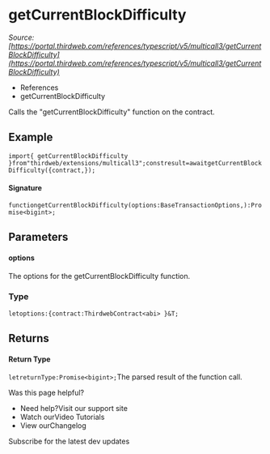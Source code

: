 # getCurrentBlockDifficulty

*Source: [https://portal.thirdweb.com/references/typescript/v5/multicall3/getCurrentBlockDifficulty](https://portal.thirdweb.com/references/typescript/v5/multicall3/getCurrentBlockDifficulty)*

* References
* getCurrentBlockDifficulty

Calls the "getCurrentBlockDifficulty" function on the contract.

## Example

`import{ getCurrentBlockDifficulty }from"thirdweb/extensions/multicall3";constresult=awaitgetCurrentBlockDifficulty({contract,});`
#### Signature

`functiongetCurrentBlockDifficulty(options:BaseTransactionOptions,):Promise<bigint>;`
## Parameters

#### options

The options for the getCurrentBlockDifficulty function.

### Type

`letoptions:{contract:ThirdwebContract<abi> }&T;`
## Returns

#### Return Type

`letreturnType:Promise<bigint>;`The parsed result of the function call.

Was this page helpful?

* Need help?Visit our support site
* Watch ourVideo Tutorials
* View ourChangelog

Subscribe for the latest dev updates

